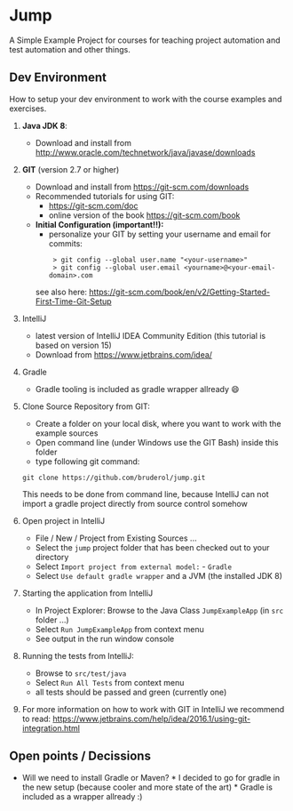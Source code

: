 # Jump

A Simple Example Project for courses for teaching project automation and test automation and other things.

## Dev Environment

How to setup your dev environment to work with the course examples and exercises.

1. **Java JDK 8**:
    * Download and install from http://www.oracle.com/technetwork/java/javase/downloads
   
2. **GIT** (version 2.7 or higher)
    * Download and install from https://git-scm.com/downloads
    * Recommended tutorials for using GIT:
        * https://git-scm.com/doc
        * online version of the book https://git-scm.com/book
    * **Initial Configuration (important!!):**
        * personalize your GIT by setting your username and email for commits:
            ```
             > git config --global user.name "<your-username>"             
             > git config --global user.email <yourname>@<your-email-domain>.com
            ```
         see also here: https://git-scm.com/book/en/v2/Getting-Started-First-Time-Git-Setup
       
3. IntelliJ
    * latest version of IntelliJ IDEA Community Edition 
       (this tutorial is based on version 15)    
    * Download from https://www.jetbrains.com/idea/
    
4. Gradle
    * Gradle tooling is included as gradle wrapper allready :smile: 

5. Clone Source Repository from GIT:
   * Create a folder on your local disk, where you want to work with the example sources
   * Open command line (under Windows use the GIT Bash) inside this folder
   * type following git command:
   ```
   git clone https://github.com/bruderol/jump.git
   ```
   This needs to be done from command line, 
   because IntelliJ can not import a gradle project directly from source control somehow
      
6. Open project in IntelliJ
    * File / New / Project from Existing Sources ...
    * Select the `jump` project folder that has been checked out to your directory
    * Select `Import project from external model:` - `Gradle`
    * Select `Use default gradle wrapper` and a JVM (the installed JDK 8) 

7. Starting the application from IntelliJ
    * In Project Explorer: Browse to the Java Class `JumpExampleApp` (in `src` folder ...)
    * Select `Run JumpExampleApp` from context menu
    * See output in the run window console    

8. Running the tests from IntelliJ:
    * Browse to `src/test/java`
    * Select `Run All Tests` from context menu
    * all tests should be passed and green (currently one)
  
9. For more information on how to work with GIT in IntelliJ we recommend to read:
   https://www.jetbrains.com/help/idea/2016.1/using-git-integration.html

   
## Open points / Decissions

* Will we need to install Gradle or Maven?
        * I decided to go for gradle in the new setup (because cooler and more state of the art)
        * Gradle is included as a wrapper allready :)
 